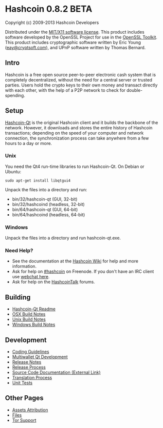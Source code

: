 Hashcoin 0.8.2 BETA 
====================

Copyright (c) 2009-2013 Hashcoin Developers

Distributed under the [MIT/X11 software license](http://www.opensource.org/licenses/mit-license.php).
This product includes software developed by the OpenSSL Project for use in the [OpenSSL Toolkit](http://www.openssl.org/). This product includes
cryptographic software written by Eric Young ([eay@cryptsoft.com](mailto:eay@cryptsoft.com)), and UPnP software written by Thomas Bernard.


Intro
---------------------
Hashcoin is a free open source peer-to-peer electronic cash system that is
completely decentralized, without the need for a central server or trusted
parties.  Users hold the crypto keys to their own money and transact directly
with each other, with the help of a P2P network to check for double-spending.


Setup
---------------------
[Hashcoin-Qt](http://hashcoin.org/en/download) is the original Hashcoin client and it builds the backbone of the network. However, it downloads and stores the entire history of Hashcoin transactions; depending on the speed of your computer and network connection, the synchronization process can take anywhere from a few hours to a day or more.

### Unix

You need the Qt4 run-time libraries to run Hashcoin-Qt. On Debian or Ubuntu:

	sudo apt-get install libqtgui4

Unpack the files into a directory and run:

- bin/32/hashcoin-qt (GUI, 32-bit)
- bin/32/hashcoind (headless, 32-bit)
- bin/64/hashcoin-qt (GUI, 64-bit)
- bin/64/hashcoind (headless, 64-bit)



### Windows

Unpack the files into a directory and run hashcoin-qt.exe.

### Need Help?

* See the documentation at the [Hashcoin Wiki](https://en.hashcoin.it/wiki/Main_Page)
for help and more information.
* Ask for help on [#hashcoin](http://webchat.freenode.net?channels=hashcoin) on Freenode. If you don't have an IRC client use [webchat here](http://webchat.freenode.net?channels=hashcoin).
* Ask for help on the [HashcoinTalk](https://hashcointalk.org/) forums.

Building
---------------------
- [Hashcoin-Qt Readme](readme-qt.md)
- [OSX Build Notes](build-osx.md)
- [Unix Build Notes](build-unix.md)
- [Windows Build Notes](build-msw.md)

Development
---------------------
- [Coding Guidelines](coding.md)
- [Multiwallet Qt Development](multiwallet-qt.md)
- [Release Notes](release-notes.md)
- [Release Process](release-process.md)
- [Source Code Documentation (External Link)](https://dev.visucore.com/hashcoin/doxygen/)
- [Translation Process](translation_process.md)
- [Unit Tests](unit-tests.md)

Other Pages
---------------------
- [Assets Attribution](assets-attribution.md)
- [Files](files.md)
- [Tor Support](tor.md)